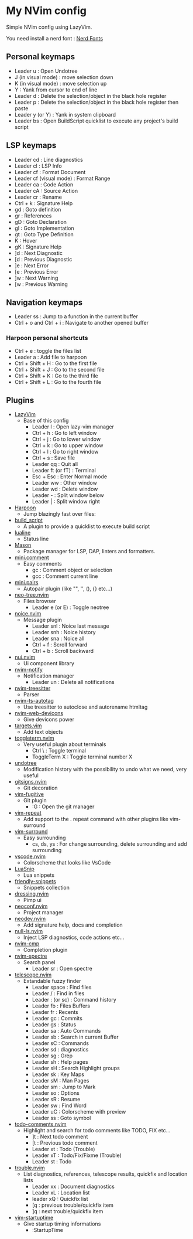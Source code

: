 # My NVim config

Simple NVim config using LazyVim.

You need install a nerd font : [Nerd Fonts](https://www.nerdfonts.com/)

## Personal keymaps

- Leader u : Open Undotree
- J (in visual mode) : move selection down
- K (in visual mode) : move selection up
- Y : Yank from cursor to end of line
- Leader d : Delete the selection/object in the black hole register
- Leader p : Delete the selection/object in the black hole register then paste
- Leader y (or Y) : Yank in system clipboard
- Leader bs : Open BuildScript quicklist to execute any project's build script

## LSP keymaps

- Leader cd : Line diagnostics
- Leader cl : LSP Info
- Leader cf : Format Document
- Leader cf (visual mode) : Format Range
- Leader ca : Code Action
- Leader cA : Source Action
- Leader cr : Rename
- Ctrl + k : Signature Help
- gd : Goto definition
- gr : References
- gD : Goto Declaration
- gI : Goto Implementation
- gt : Goto Type Definition
- K : Hover
- gK : Signature Help
- ]d : Next Diagnostic
- [d : Previous Diagnostic
- ]e : Next Error
- [e : Previous Error
- ]w : Next Warning
- [w : Previous Warning

## Navigation keymaps

- Leader ss : Jump to a function in the current buffer
- Ctrl + o and Ctrl + i : Navigate to another opened buffer

### Harpoon personal shortcuts

- Ctrl + e : toggle the files list
- Leader a : Add file to harpoon
- Ctrl + Shift + H : Go to the first file
- Ctrl + Shift + J : Go to the second file
- Ctrl + Shift + K : Go to the third file
- Ctrl + Shift + L : Go to the fourth file

## Plugins

- [LazyVim](https://github.com/LazyVim/LazyVim)
  - Base of this config
    - Leader l : Open lazy-vim manager
    - Ctrl + h : Go to left window
    - Ctrl + j : Go to lower window
    - Ctrl + k : Go to upper window
    - Ctrl + l : Go to right window
    - Ctrl + s : Save file
    - Leader qq : Quit all
    - Leader ft (or fT) : Terminal
    - Esc + Esc : Enter Normal mode
    - Leader ww : Other window
    - Leader wd : Delete window
    - Leader - : Split window below
    - Leader | : Split window right
- [Harpoon](https://github.com/theprimeagen/harpoon)
  - Jump blazingly fast over files:
- [build_script](https://github.com/KosekiDev/build_script)
  - A plugin to provide a quicklist to execute build script
- [lualine](https://github.com/nvim-lualine/lualine.nvim)
  - Status line
- [Mason](https://github.com/williamboman/mason.nvim)
  - Package manager for LSP, DAP, linters and formatters.
- [mini.comment](https://github.com/echasnovski/mini.comment)
  - Easy comments
    - gc : Comment object or selection
    - gcc : Comment current line
- [mini.pairs](https://github.com/echasnovski/mini.pairs)
  - Autopair plugin (like "", '', (), {} etc...)
- [neo-tree.nvim](https://github.com/nvim-neo-tree/neo-tree.nvim)
  - Files browser
    - Leader e (or E) : Toggle neotree
- [noice.nvim](https://github.com/folke/noice.nvim)
  - Message plugin
    - Leader snl : Noice last message
    - Leader snh : Noice history
    - Leader sna : Noice all
    - Ctrl + f : Scroll forward
    - Ctrl + b : Scroll backward
- [nui.nvim](https://github.com/MunifTanjim/nui.nvim)
  - Ui component library
- [nvim-notify](https://github.com/rcarriga/nvim-notify)
  - Notification manager
    - Leader un : Delete all notifications
- [nvim-treesitter](https://github.com/nvim-treesitter/nvim-treesitter)
  - Parser
- [nvim-ts-autotag](https://github.com/windwp/nvim-ts-autotag)
  - Use treesitter to autoclose and autorename htmltag
- [nvim-web-devicons](https://github.com/nvim-tree/nvim-web-devicons)
  - Give devicons power
- [targets.vim](https://github.com/wellle/targets.vim)
  - Add text objects
- [toggleterm.nvim](https://github.com/akinsho/toggleterm.nvim)
  - Very useful plugin about terminals
    - Ctrl \ : Toggle terminal
    - ToggleTerm X : Toggle terminal number X
- [undotree](https://github.com/mbbill/undotree)
  - Modification history with the possibility to undo what we need, very useful
- [gitsigns.nvim](https://github.com/lewis6991/gitsigns.nvim)
  - Git decoration
- [vim-fugitive](https://github.com/tpope/vim-fugitive)
  - Git plugin
    - :G : Open the git manager
- [vim-repeat](https://github.com/tpope/vim-repeat)
  - Add support to the . repeat command with other plugins like vim-surround
- [vim-surround](https://github.com/tpope/vim-surround)
  - Easy surrounding
    - cs, ds, ys : For change surrounding, delete surrounding and add surrounding
- [vscode.nvim](https://github.com/Mofiqul/vscode.nvim)
  - Colorscheme that looks like VsCode
- [LuaSnip](https://github.com/L3MON4D3/LuaSnip)
  - Lua snippets
- [friendly-snippets](https://github.com/rafamadriz/friendly-snippets)
  - Snippets collection
- [dressing.nvim](https://github.com/stevearc/dressing.nvim)
  - Pimp ui
- [neoconf.nvim](https://github.com/folke/neoconf.nvim)
  - Project manager
- [neodev.nvim](https://github.com/folke/neodev.nvim)
  - Add signature help, docs and completion
- [null-ls.nvim](https://github.com/jose-elias-alvarez/null-ls.nvim)
  - Inject LSP diagnostics, code actions etc...
- [nvim-cmp](https://github.com/hrsh7th/nvim-cmp)
  - Completion plugin
- [nvim-spectre](https://github.com/nvim-pack/nvim-spectre)
  - Search panel
    - Leader sr : Open spectre
- [telescope.nvim](https://github.com/nvim-telescope/telescope.nvim)
  - Extandable fuzzy finder
    - Leader space : Find files
    - Leader / : Find in files
    - Leader : (or sc) : Command history
    - Leader fb : Files Buffers
    - Leader fr : Recents
    - Leader gc : Commits
    - Leader gs : Status
    - Leader sa : Auto Commands
    - Leader sb : Search in current Buffer
    - Leader sC : Commands
    - Leader sd : diagnostics
    - Leader sg : Grep
    - Leader sh : Help pages
    - Leader sH : Search Highlight groups
    - Leader sk : Key Maps
    - Leader sM : Man Pages
    - Leader sm : Jump to Mark
    - Leader so : Options
    - Leader sR : Resume
    - Leader sw : Find Word
    - Leader uC : Colorscheme with preview
    - Leader ss : Goto symbol
- [todo-comments.nvim](https://github.com/folke/todo-comments.nvim)
  - Highlight and search for todo comments like TODO, FIX etc...
    - ]t : Next todo comment
    - [t : Previous todo comment
    - Leader xt : Todo (Trouble)
    - Leader xT : Todo/Fix/Fixme (Trouble)
    - Leader st : Todo
- [trouble.nvim](https://github.com/folke/trouble.nvim)
  - List diagnostics, references, telescope results, quickfix and location lists
    - Leader xx : Document diagnostics
    - Leader xL : Location list
    - leader xQ : Quickfix list
    - [q : previous trouble/quickfix item
    - ]q : next trouble/quickfix item
- [vim-startuptime](https://github.com/dstein64/vim-startuptime)
  - Give startup timing informations
    - :StartupTime
